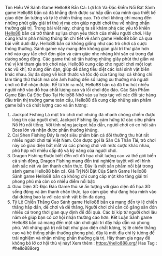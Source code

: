 Tìm Hiểu Về Sảnh Game Hello88 Bắn Cá: Lợi Ích Và Đặc Điểm Nổi Bật
Sảnh game Hello88 bắn cá đã khẳng định được sự hấp dẫn của mình qua thiết kế giao diện ấn tượng và tỷ lệ chiến thắng cao. Trò chơi không chỉ mang đến những phút giây giải trí thú vị mà còn giúp người chơi thu về những phần thưởng giá trị. Trong bài viết này, chúng ta sẽ khám phá các yếu tố khiến [Hello88](https://hello888.org/) bắn cá trở thành sự lựa chọn yêu thích của nhiều người chơi. Hãy cùng khám phá những thông tin chi tiết về sảnh game Hello88 bắn cá qua bài viết dưới đây.
Hello88 bắn cá không giống như các trò chơi cá cược thông thường. 
Sảnh game này mang đến không gian giải trí thư giãn hơn nhờ vào quy tắc chơi đơn giản và cảm giác nhẹ nhàng khi săn cá trong đại dương sống động. Các game thủ sẽ tận hưởng những giây phút thư giãn và thú vị khi tham gia trò chơi này.
Hello88 cung cấp cho người chơi một loạt các vũ khí, từ súng đến đạn, giúp dễ dàng tiêu diệt các loài sinh vật biển khác nhau. Sự đa dạng về kích thước và tốc độ của từng loại cá không chỉ làm tăng thử thách mà còn ảnh hưởng đến số lượng xu thưởng mà người chơi có thể nhận được. Kể từ khi ra mắt, Hello88 bắn cá đã thu hút nhiều người nhờ vào đồ họa chất lượng cao và lối chơi độc đáo.
Các Sản Phẩm Game Bắn Cá Độc Đáo Tại Hello88
Nhờ vào sự hợp tác với các đối tác hàng đầu trên thị trường game toàn cầu, Hello88 đã cung cấp những sản phẩm game bắn cá chất lượng cao và ấn tượng:
1. Jackpot Fishing
Là một trò chơi mới nhưng đã nhanh chóng chiếm được lòng tin của người chơi, Jackpot Fishing lấy cảm hứng từ các siêu phẩm Nổ Hũ nổi tiếng. Với tính năng jackpot hấp dẫn, người chơi có cơ hội săn Boss lớn và nhận được phần thưởng khủng.
2. Cai Shen Fishing
Đây là một siêu phẩm bắn cá đổi thưởng thu hút rất nhiều người chơi tại Việt Nam. Còn được gọi là Săn Cá Thần Tài, trò chơi này có giao diện bắt mắt và các phòng chơi với mức cược khác nhau, phù hợp với nhiều cấp độ và kỹ năng của người chơi.
3. Dragon Fishing
Được biết đến với đồ họa chất lượng cao và thế giới biển cả sinh động, Dragon Fishing mang đến trải nghiệm tuyệt vời với hình ảnh sắc nét và âm thanh chân thực. Đây là một sản phẩm nổi bật trong sảnh game Hello88 bắn cá.
Giá Trị Nổi Bật Của Sảnh Game Hello88
Sảnh game Hello88 bắn cá không chỉ cung cấp một kho tàng giải trí phong phú mà còn có nhiều điểm nổi bật:
1. Giao Diện 3D Độc Đáo
Game thủ sẽ ấn tượng với giao diện đồ họa 3D sống động và âm thanh chân thực, tạo cảm giác như đang hòa mình vào đại dương bao la với các sinh vật biển đa dạng.
2. Tỷ Lệ Chiến Thắng Cao
Sảnh game Hello88 bắn cá mang đến tỷ lệ chiến thắng hấp dẫn, dễ chơi và dễ thắng. Người chơi chỉ cần cố gắng săn đón nhiều cá trong thời gian quy định để đổi quà. Các bí kíp từ người chơi lâu năm sẽ giúp bạn có cơ hội nhận thưởng cao hơn.
Kết Luận
Sảnh game Hello88 bắn cá mang đến một sân chơi giải trí đầy hấp dẫn và phong phú. Với những giá trị nổi bật như giao diện chất lượng, tỷ lệ chiến thắng cao và hệ thống phần thưởng phong phú, đây là một địa chỉ lý tưởng để trải nghiệm và nhận những phần thưởng giá trị. Hãy tham gia ngay để không bỏ lỡ cơ hội thú vị này!
Xem thêm : https://hello888.org/
Has Tag : #hello888org
